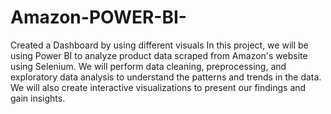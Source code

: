 # Amazon-POWER-BI-
Created a Dashboard by using  different visuals 
In this project, we will be using Power BI to analyze product data scraped from
Amazon's website using Selenium. We will perform data cleaning, preprocessing, and
exploratory data analysis to understand the patterns and trends in the data. We will
also create interactive visualizations to present our findings and gain insights.
